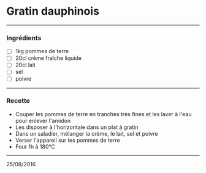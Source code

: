 # Gratin dauphinois

---

### Ingrédients

- [ ] 1kg pommes de terre
- [ ] 20cl crème fraîche liquide
- [ ] 20cl lait
- [ ] sel
- [ ] poivre

---

### Recette

- Couper les pommes de terre en tranches très fines et les laver à l'eau pour enlever l'amidon
- Les disposer à l'horizontale dans un plat à gratin
- Dans un saladier, mélanger la crème, le lait, sel et poivre
- Verser l'appareil sur les pommes de terre
- Four 1h à 180°C

---

25/08/2016

